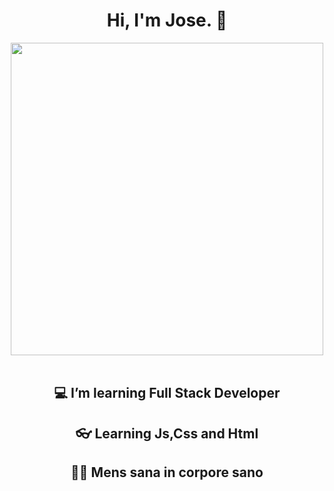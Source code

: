 

<h1 align="center">Hi, I'm Jose. 👋</h1>
<div align="center"><img width="500px" src="https://user-images.githubusercontent.com/103496576/168488778-878ad1c5-a9e7-4c9d-b3cc-f42d9874b49a.gif" /></div>


<br />
<div align="center">
 
<h2 align="center">💻 I’m learning Full Stack Developer </h2>
 
 <h2 align="center">👓 Learning Js,Css and Html </h2>
 <h2 align="center">🧗‍♂️ Mens sana in corpore sano</h2>

 

</div>


<p align="center"> <img src="https://komarev.com/ghpvc/?username=JoseUH&label=Profile%20views&color=0e75b6&style=flat" alt="" /> </p>
